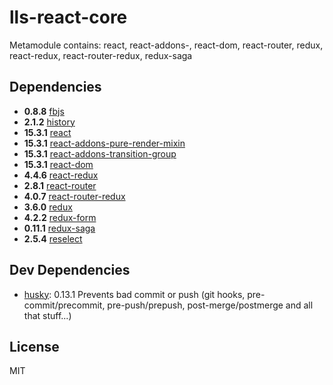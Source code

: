 # lls-react-core 

Metamodule contains: react, react-addons-, react-dom, react-router, redux, react-redux, react-router-redux, redux-saga



## Dependencies

- **0.8.8** [fbjs](https://www.npmjs.com/package/fbjs)
- **2.1.2** [history](https://www.npmjs.com/package/history)
- **15.3.1** [react](https://www.npmjs.com/package/react)
- **15.3.1** [react-addons-pure-render-mixin](https://www.npmjs.com/package/react-addons-pure-render-mixin)
- **15.3.1** [react-addons-transition-group](https://www.npmjs.com/package/react-addons-transition-group)
- **15.3.1** [react-dom](https://www.npmjs.com/package/react-dom)
- **4.4.6** [react-redux](https://www.npmjs.com/package/react-redux)
- **2.8.1** [react-router](https://www.npmjs.com/package/react-router)
- **4.0.7** [react-router-redux](https://www.npmjs.com/package/react-router-redux)
- **3.6.0** [redux](https://www.npmjs.com/package/redux)
- **4.2.2** [redux-form](https://www.npmjs.com/package/redux-form)
- **0.11.1** [redux-saga](https://www.npmjs.com/package/redux-saga)
- **2.5.4** [reselect](https://www.npmjs.com/package/reselect)

## Dev Dependencies

- [husky](https://github.com/typicode/husky): 0.13.1 Prevents bad commit or push (git hooks, pre-commit/precommit, pre-push/prepush, post-merge/postmerge and all that stuff...)


## License

MIT
